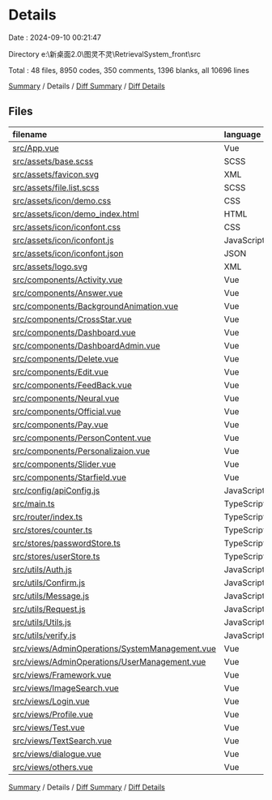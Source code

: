 # Details

Date : 2024-09-10 00:21:47

Directory e:\\新桌面2.0\\图灵不灵\\RetrievalSystem_front\\src

Total : 48 files,  8950 codes, 350 comments, 1396 blanks, all 10696 lines

[Summary](results.md) / Details / [Diff Summary](diff.md) / [Diff Details](diff-details.md)

## Files
| filename | language | code | comment | blank | total |
| :--- | :--- | ---: | ---: | ---: | ---: |
| [src/App.vue](/src/App.vue) | Vue | 16 | 0 | 7 | 23 |
| [src/assets/base.scss](/src/assets/base.scss) | SCSS | 54 | 0 | 11 | 65 |
| [src/assets/favicon.svg](/src/assets/favicon.svg) | XML | 1 | 0 | 0 | 1 |
| [src/assets/file.list.scss](/src/assets/file.list.scss) | SCSS | 111 | 0 | 22 | 133 |
| [src/assets/icon/demo.css](/src/assets/icon/demo.css) | CSS | 435 | 19 | 86 | 540 |
| [src/assets/icon/demo_index.html](/src/assets/icon/demo_index.html) | HTML | 931 | 2 | 130 | 1,063 |
| [src/assets/icon/iconfont.css](/src/assets/icon/iconfont.css) | CSS | 127 | 0 | 41 | 168 |
| [src/assets/icon/iconfont.js](/src/assets/icon/iconfont.js) | JavaScript | 1 | 0 | 0 | 1 |
| [src/assets/icon/iconfont.json](/src/assets/icon/iconfont.json) | JSON | 275 | 0 | 1 | 276 |
| [src/assets/logo.svg](/src/assets/logo.svg) | XML | 1 | 0 | 1 | 2 |
| [src/components/Activity.vue](/src/components/Activity.vue) | Vue | 232 | 25 | 41 | 298 |
| [src/components/Answer.vue](/src/components/Answer.vue) | Vue | 158 | 16 | 20 | 194 |
| [src/components/BackgroundAnimation.vue](/src/components/BackgroundAnimation.vue) | Vue | 408 | 8 | 48 | 464 |
| [src/components/CrossStar.vue](/src/components/CrossStar.vue) | Vue | 163 | 0 | 34 | 197 |
| [src/components/Dashboard.vue](/src/components/Dashboard.vue) | Vue | 290 | 17 | 57 | 364 |
| [src/components/DashboardAdmin.vue](/src/components/DashboardAdmin.vue) | Vue | 249 | 7 | 49 | 305 |
| [src/components/Delete.vue](/src/components/Delete.vue) | Vue | 207 | 8 | 40 | 255 |
| [src/components/Edit.vue](/src/components/Edit.vue) | Vue | 362 | 23 | 61 | 446 |
| [src/components/FeedBack.vue](/src/components/FeedBack.vue) | Vue | 265 | 15 | 46 | 326 |
| [src/components/Neural.vue](/src/components/Neural.vue) | Vue | 185 | 9 | 27 | 221 |
| [src/components/Official.vue](/src/components/Official.vue) | Vue | 66 | 0 | 11 | 77 |
| [src/components/Pay.vue](/src/components/Pay.vue) | Vue | 119 | 10 | 29 | 158 |
| [src/components/PersonContent.vue](/src/components/PersonContent.vue) | Vue | 215 | 13 | 44 | 272 |
| [src/components/Personalizaion.vue](/src/components/Personalizaion.vue) | Vue | 212 | 10 | 38 | 260 |
| [src/components/Slider.vue](/src/components/Slider.vue) | Vue | 190 | 0 | 23 | 213 |
| [src/components/Starfield.vue](/src/components/Starfield.vue) | Vue | 205 | 2 | 25 | 232 |
| [src/config/apiConfig.js](/src/config/apiConfig.js) | JavaScript | 22 | 15 | 10 | 47 |
| [src/main.ts](/src/main.ts) | TypeScript | 30 | 4 | 13 | 47 |
| [src/router/index.ts](/src/router/index.ts) | TypeScript | 67 | 0 | 3 | 70 |
| [src/stores/counter.ts](/src/stores/counter.ts) | TypeScript | 10 | 0 | 3 | 13 |
| [src/stores/passwordStore.ts](/src/stores/passwordStore.ts) | TypeScript | 10 | 3 | 4 | 17 |
| [src/stores/userStore.ts](/src/stores/userStore.ts) | TypeScript | 18 | 5 | 7 | 30 |
| [src/utils/Auth.js](/src/utils/Auth.js) | JavaScript | 11 | 1 | 3 | 15 |
| [src/utils/Confirm.js](/src/utils/Confirm.js) | JavaScript | 11 | 0 | 6 | 17 |
| [src/utils/Message.js](/src/utils/Message.js) | JavaScript | 25 | 0 | 3 | 28 |
| [src/utils/Request.js](/src/utils/Request.js) | JavaScript | 91 | 11 | 15 | 117 |
| [src/utils/Utils.js](/src/utils/Utils.js) | JavaScript | 21 | 0 | 0 | 21 |
| [src/utils/verify.js](/src/utils/verify.js) | JavaScript | 31 | 0 | 2 | 33 |
| [src/views/AdminOperations/SystemManagement.vue](/src/views/AdminOperations/SystemManagement.vue) | Vue | 297 | 13 | 44 | 354 |
| [src/views/AdminOperations/UserManagement.vue](/src/views/AdminOperations/UserManagement.vue) | Vue | 295 | 11 | 44 | 350 |
| [src/views/Framework.vue](/src/views/Framework.vue) | Vue | 67 | 0 | 14 | 81 |
| [src/views/ImageSearch.vue](/src/views/ImageSearch.vue) | Vue | 533 | 23 | 76 | 632 |
| [src/views/Login.vue](/src/views/Login.vue) | Vue | 422 | 36 | 51 | 509 |
| [src/views/Profile.vue](/src/views/Profile.vue) | Vue | 358 | 13 | 39 | 410 |
| [src/views/Test.vue](/src/views/Test.vue) | Vue | 73 | 8 | 15 | 96 |
| [src/views/TextSearch.vue](/src/views/TextSearch.vue) | Vue | 553 | 15 | 72 | 640 |
| [src/views/dialogue.vue](/src/views/dialogue.vue) | Vue | 464 | 7 | 65 | 536 |
| [src/views/others.vue](/src/views/others.vue) | Vue | 63 | 1 | 15 | 79 |

[Summary](results.md) / Details / [Diff Summary](diff.md) / [Diff Details](diff-details.md)